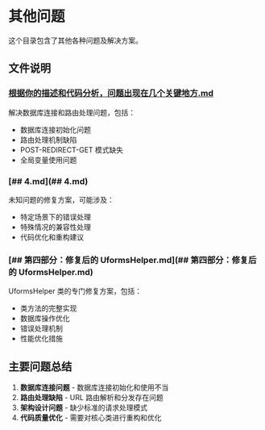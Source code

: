 # 其他问题

这个目录包含了其他各种问题及解决方案。

## 文件说明

### [根据你的描述和代码分析，问题出现在几个关键地方.md](根据你的描述和代码分析，问题出现在几个关键地方.md)
解决数据库连接和路由处理问题，包括：
- 数据库连接初始化问题
- 路由处理机制缺陷
- POST-REDIRECT-GET 模式缺失
- 全局变量使用问题

### [## 4.md](## 4.md)
未知问题的修复方案，可能涉及：
- 特定场景下的错误处理
- 特殊情况的兼容性处理
- 代码优化和重构建议

### [## 第四部分：修复后的 UformsHelper.md](## 第四部分：修复后的 UformsHelper.md)
UformsHelper 类的专门修复方案，包括：
- 类方法的完整实现
- 数据库操作优化
- 错误处理机制
- 性能优化措施

## 主要问题总结

1. **数据库连接问题** - 数据库连接初始化和使用不当
2. **路由处理缺陷** - URL 路由解析和分发存在问题
3. **架构设计问题** - 缺少标准的请求处理模式
4. **代码质量优化** - 需要对核心类进行重构和优化